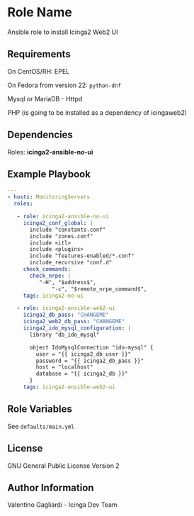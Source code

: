 Role Name
=========

Ansible role to install Icinga2 Web2 UI

Requirements
------------

On CentOS/RH: EPEL

On Fedora from version 22: `python-dnf`

Mysql or MariaDB - Httpd

PHP (is going to be installed as a dependency of icingaweb2)

Dependencies
------------

Roles: **icinga2-ansible-no-ui**

Example Playbook
----------------

```yaml
---
- hosts: MonitoringServers
  roles:

   - role: icinga2-ansible-no-ui
     icinga2_conf_global: |
       include "constants.conf"
       include "zones.conf"
       include <itl>
       include <plugins>
       include "features-enabled/*.conf"
       include_recursive "conf.d"
     check_commands:
       check_nrpe: |
          "-H", "$address$",
              "-c", "$remote_nrpe_command$",
     tags: icinga2-no-ui

   - role: icinga2-ansible-web2-ui
     icinga2_db_pass: "CHANGEME"
     icinga2_web2_db_pass: "CHANGEME"
     icinga2_ido_mysql_configuration: |
       library "db_ido_mysql"

       object IdoMysqlConnection "ido-mysql" {
         user = "{{ icinga2_db_user }}"
         password = "{{ icinga2_db_pass }}"
         host = "localhost"
         database = "{{ icinga2_db }}"
       }
     tags: icinga2-ansible-web2-ui

```

Role Variables
--------------

See `defaults/main.yml`

License
-------

GNU General Public License Version 2

Author Information
------------------

Valentino Gagliardi - Icinga Dev Team
